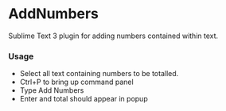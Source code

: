 AddNumbers
==========

Sublime Text 3 plugin for adding numbers contained within text.

### Usage ###

- Select all text containing numbers to be totalled.  
- Ctrl+P to bring up command panel 
- Type Add Numbers
- Enter and total should appear in popup

